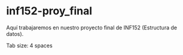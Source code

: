 inf152-proy_final
=================

Aquí trabajaremos en nuestro proyecto final de INF152 (Estructura de datos).

Tab size: 4 spaces

